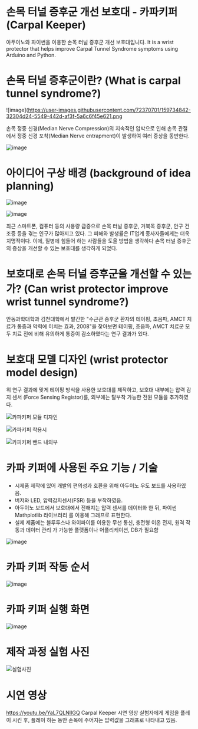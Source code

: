 # 손목 터널 증후군 개선 보호대 - 카파키퍼 (Carpal Keeper)
아두이노와 파이썬을 이용한 손목 터널 증후군 개선 보호대입니다.
It is a wrist protector that helps improve Carpal Tunnel Syndrome symptoms using Arduino and Python.



# 손목 터널 증후군이란? (What is carpal tunnel syndrome?)
![image](https://user-images.githubusercontent.com/72370701/159734842-32304d24-5549-442d-af3f-5a6c6f45e621.png

손목 정중 신경(Median Nerve Compression)의 지속적인 압박으로 인해 손목 관절에서 정중 신경 포착(Median Nerve entrapment)이 발생하여 여러 증상을 동반한다.

![image](https://user-images.githubusercontent.com/72370701/159735130-748cf609-db86-44bb-b69f-5e4266feeb5c.png)



# 아이디어 구상 배경 (background of idea planning)

![image](https://user-images.githubusercontent.com/72370701/159734272-2e416d38-dc03-4b34-b12c-cb800c1bf9b5.png)

![image](https://user-images.githubusercontent.com/72370701/159734283-348160ed-f9bc-4876-8ab4-aeabf3781ead.png)

최근 스마트폰, 컴퓨터 등의 사용량 급증으로 손목 터널 증후군, 거북목 증후군, 안구 건조증 등을 겪는 인구가 많아지고 있다. 그 피해와 발생률은 IT업계 종사자들에게는 더욱 치명적이다.
이에, 질병에 힘들어 하는 사람들을 도울 방법을 생각하다 손목 터널 증후군의 증상을 개선할 수 있는 보호대를 생각하게 되었다.



# 보호대로 손목 터널 증후군을 개선할 수 있는가? (Can wrist protector improve wrist tunnel syndrome?)

안동과학대학과 김천대학에서 발간한 "수근관 증후군 환자의 테이핑, 초음파, AMCT 치료가 통증과 악력에 미치는 효과, 2008"을 찾아보면 테이핑, 초음파, AMCT 치료군 모두 치료 전에 비해 유의하게 통증이 감소하였다는 연구 결과가 있다.


# 보호대 모델 디자인 (wrist protector model design)
위 연구 결과에 맞게 테이핑 방식을 사용한 보호대를 제작하고, 보호대 내부에는 압력 감지 센서 (Force Sensing Registor)를, 외부에는 탈부착 가능한 전원 모듈을 추가하였다.

![카파키퍼 모듈 디자인](https://user-images.githubusercontent.com/72370701/159736972-e842abda-ed24-4c60-b55f-ebf4f4b25aa0.png)

![카파키퍼 착용시](https://user-images.githubusercontent.com/72370701/159736988-29b254a5-904c-48e9-a4d9-55025ea4f877.png)

![카피키퍼 밴드 내외부](https://user-images.githubusercontent.com/72370701/159737000-438a0415-301c-45db-8918-2ad741fe98f1.png)


# 카파 키퍼에 사용된 주요 기능 / 기술
- 시제품 제작에 있어 개발의 편의성과 호환을 위해 아두이노 우도 보드를 사용하였음.
- 버저와 LED, 압력감지센서(FSR) 등을 부착하였음.
- 아두이노 보드에서 보호대에서 전해지는 압력 센서를 데이터화 한 뒤, 파이썬 Mathplotlib 라이브러리   를 이용해 그래프로 표현한다.
- 실제 제품에는 블루투스나 와이파이를 이용한 무선 통신, 충전형 이온 전지, 원격 작동과 데이터 관리   가 가능한 플랫폼이나 어플리케이션, DB가 필요함


![image](https://user-images.githubusercontent.com/72370701/159737754-920b8523-8c25-4199-9fc6-2fceddcbf9b1.png)


# 카파 키퍼 작동 순서
![image](https://user-images.githubusercontent.com/72370701/159737842-c51e7259-6205-4644-89c4-f51602840cba.png)


# 카파 키퍼 실행 화면
![image](https://user-images.githubusercontent.com/72370701/159737885-75332d82-3cac-4a9a-ba9a-314a79cdd5e9.png)


# 제작 과정 실험 사진
![실험사진](https://user-images.githubusercontent.com/72370701/159738709-83b5dd88-60e2-4567-a83f-970c26d0318c.jpg)


# 시연 영상
https://youtu.be/YaL7QLNlIGQ
Carpal Keeper 시연 영상
실험자에게 게임을 플레이 시킨 후, 플레이 하는 동안 손목에 주어지는 압력값을 그래프로 나타내고 있음.
